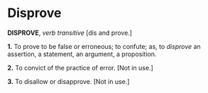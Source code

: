 # Disprove

**DISPROVE**, _verb transitive_ \[dis and prove.\]

**1.** To prove to be false or erroneous; to confute; as, to _disprove_ an assertion, a statement, an argument, a proposition.

**2.** To convict of the practice of error. \[Not in use.\]

**3.** To disallow or disapprove. \[Not in use.\]